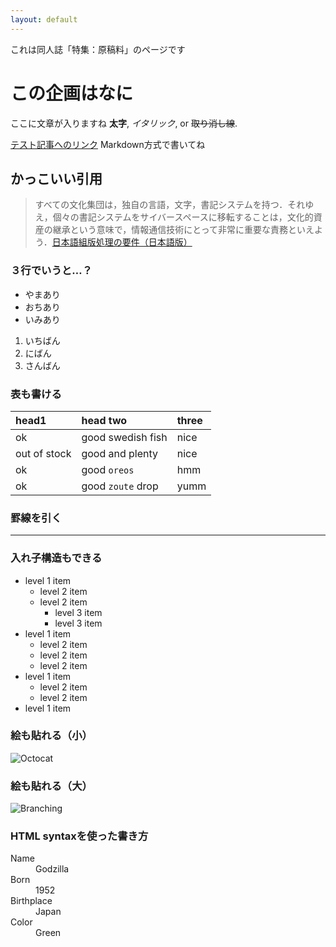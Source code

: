 ```yaml
---
layout: default
---
```


これは同人誌「特集：原稿料」のページです

# この企画はなに

ここに文章が入りますね
 **太字**, _イタリック_, or ~~取り消し線~~.

[テスト記事へのリンク](./posts/2021-03-05-test.html)
Markdown方式で書いてね

## かっこいい引用

> すべての文化集団は，独自の言語，文字，書記システムを持つ．それゆえ，個々の書記システムをサイバースペースに移転することは，文化的資産の継承という意味で，情報通信技術にとって非常に重要な責務といえよう．[日本語組版処理の要件（日本語版）](https://www.w3.org/TR/jlreq/)

### ３行でいうと…？

*   やまあり
*   おちあり
*   いみあり

1.  いちばん
2.  にばん
3.  さんばん

### 表も書ける

| head1        | head two          | three |
|:-------------|:------------------|:------|
| ok           | good swedish fish | nice  |
| out of stock | good and plenty   | nice  |
| ok           | good `oreos`      | hmm   |
| ok           | good `zoute` drop | yumm  |

### 罫線を引く

* * *

### 入れ子構造もできる

- level 1 item
  - level 2 item
  - level 2 item
    - level 3 item
    - level 3 item
- level 1 item
  - level 2 item
  - level 2 item
  - level 2 item
- level 1 item
  - level 2 item
  - level 2 item
- level 1 item

### 絵も貼れる（小）   

![Octocat](https://github.githubassets.com/images/icons/emoji/octocat.png)

### 絵も貼れる（大）
   
![Branching](https://guides.github.com/activities/hello-world/branching.png)


### HTML syntaxを使った書き方

<dl>
<dt>Name</dt>
<dd>Godzilla</dd>
<dt>Born</dt>
<dd>1952</dd>
<dt>Birthplace</dt>
<dd>Japan</dd>
<dt>Color</dt>
<dd>Green</dd>
</dl>

<!-- Global site tag (gtag.js) - Google Analytics -->
<script async src="https://www.googletagmanager.com/gtag/js?id=G-X2FVX75SD3"></script>
<script>
  window.dataLayer = window.dataLayer || [];
  function gtag(){dataLayer.push(arguments);}
  gtag('js', new Date());

  gtag('config', 'G-X2FVX75SD3');
</script>